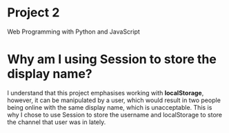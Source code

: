 # Project 2

Web Programming with Python and JavaScript

# Why am I using Session to store the display name?

I understand that this project emphasises working with **localStorage**, however, it can be manipulated by a user, which would result in two people being online with the same display name, which is unacceptable. This is why I chose to use Session to store the username and localStorage to store the channel that user was in lately. 